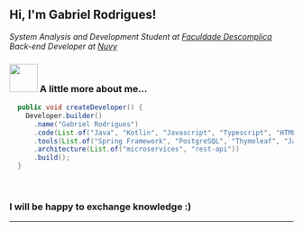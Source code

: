 <h2> Hi, I'm Gabriel Rodrigues! </h2>
<p><em>System Analysis and Development Student at <a href="https://descomplica.com.br/faculdade/">Faculdade Descomplica</a>
</br>Back-end Developer at <a href="https://nuvy.com.br/">Nuvy</a>
</em></p>

### <img src="https://media.giphy.com/media/VgCDAzcKvsR6OM0uWg/giphy.gif" width="50"> A little more about me...  

```java
  public void createDeveloper() {
    Developer.builder()
      .name("Gabriel Rodrigues")
      .code(List.of("Java", "Kotlin", "Javascript", "Typescript", "HTML", "CSS"))
      .tools(List.of("Spring Framework", "PostgreSQL", "Thymeleaf", "Jasper Reports", "Itext"))
      .architecture(List.of("microservices", "rest-api"))
      .build();
  }
```
</br>

### <b>I will be happy to exchange knowledge</b> :)
---

